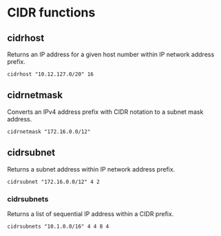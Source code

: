 # CIDR functions

## cidrhost
Returns an IP address for a given host number within IP network address prefix.

```
cidrhost "10.12.127.0/20" 16
```

## cidrnetmask
Converts an IPv4 address prefix with CIDR notation to a subnet mask address.

```
cidrnetmask "172.16.0.0/12"
```

## cidrsubnet 
Returns a subnet address within IP network address prefix.

```
cidrsubnet "172.16.0.0/12" 4 2
```

### cidrsubnets
Returns a list of sequential IP address within a CIDR prefix.

```
cidrsubnets "10.1.0.0/16" 4 4 8 4
```